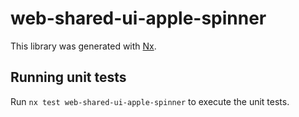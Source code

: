 # web-shared-ui-apple-spinner

This library was generated with [Nx](https://nx.dev).

## Running unit tests

Run `nx test web-shared-ui-apple-spinner` to execute the unit tests.
